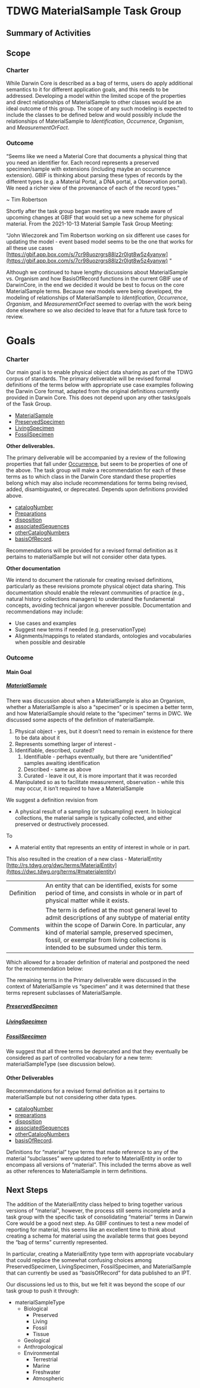 # TDWG MaterialSample Task Group

## Summary of Activities

## Scope

### Charter

While Darwin Core is described as a bag of terms, users do apply additional semantics to it for different application goals, and this needs to be addressed. Developing a model within the limited scope of the properties and direct relationships of MaterialSample to other classes would be an ideal outcome of this group. The scope of any such modeling is expected to include the classes to be defined below and would possibly include the relationships of MaterialSample to _Identification_, _Occurrence_, _Organism_, and _MeasurementOrFact_.

### Outcome

“Seems like we need a Material Core that documents a physical thing that you need an identifier for. Each record represents a preserved specimen/sample with extensions (including maybe an occurrence extension). GBIF is thinking about parsing these types of records by the different types (e.g. a Material Portal, a DNA portal, a Observation portal). We need a richer view of the provenance of each of the record types.”

~ Tim Robertson

Shortly after the task group began meeting we were made aware of upcoming changes at GBIF that would set up a new scheme for physical material. From the 2021-10-13 Material Sample Task Group Meeting:


“John Wieczorek and Tim Robertson working on six different use cases for updating the model - event based model seems to be the one that works for all these use cases [https://gbif.app.box.com/s/7cr98uozrgrs88lz2r0lgt8w5z4yanyw](https://gbif.app.box.com/s/7cr98uozrgrs88lz2r0lgt8w5z4yanyw) “

Although we continued to have lengthy discussions about MaterialSample vs. Organism and how BasisOfRecord functions in the current GBIF use of DarwinCore, in the end we decided it would be best to focus on the core MaterialSample terms. Because new models were being developed, the modeling of relationships of MaterialSample to _Identification_, _Occurrence_, _Organism_, and _MeasurementOrFact_ seemed to overlap with the work being done elsewhere so we also decided to leave that for a future task force to review.


# Goals

### Charter

Our main goal is to enable physical object data sharing as part of the TDWG corpus of standards. The primary deliverable will be revised formal definitions of the terms below with appropriate use case examples following the Darwin Core format, adapted from the original definitions currently provided in Darwin Core. This does not depend upon any other tasks/goals of the Task Group.

* [MaterialSample](https://dwc.tdwg.org/terms/#materialsample) 
* [PreservedSpecimen](https://dwc.tdwg.org/terms/#preservedspecimen) 
* [LivingSpecimen](https://dwc.tdwg.org/terms/#livingspecimen) 
* [FossilSpecimen](https://dwc.tdwg.org/terms/#fossilspecimen) 

**Other deliverables.**

The primary deliverable will be accompanied by a review of the following properties that fall under [Occurrence](https://dwc.tdwg.org/terms/#occurrence), but seem to be properties of one of the above. The task group will make a recommendation for each of these terms as to which class in the Darwin Core standard these properties belong which may also include recommendations for terms being revised, added, disambiguated, or deprecated. Depends upon definitions provided above.

* [catalogNumber](https://dwc.tdwg.org/terms/#dwc:catalogNumber) 
* [Preparations](https://dwc.tdwg.org/terms/#dwc:preparations) 
* [disposition](https://dwc.tdwg.org/terms/#dwc:disposition) 
* [associatedSequences](https://dwc.tdwg.org/terms/#dwc:associatedSequences) 
* [otherCatalogNumbers](https://dwc.tdwg.org/terms/#dwc:otherCatalogNumbers) 
* [basisOfRecord](https://dwc.tdwg.org/terms/#dwc:basisOfRecord). 

Recommendations will be provided for a revised formal definition as it pertains to materialSample but will not consider other data types.

**Other documentation**

We intend to document the rationale for creating revised definitions, particularly as these revisions promote physical object data sharing. This documentation should enable the relevant communities of practice (e.g., natural history collections managers) to understand the fundamental concepts, avoiding technical jargon wherever possible. Documentation and recommendations may include:

* Use cases and examples
* Suggest new terms if needed (e.g. preservationType)
* Alignments/mappings to related standards, ontologies and vocabularies when possible and desirable


### Outcome


#### Main Goal


##### [MaterialSample](https://dwc.tdwg.org/terms/#materialsample)

There was discussion about when a MaterialSample is also an Organism, whether a MaterialSample is also a “specimen” or is specimen a better term, and how MaterialSample should relate to the “specimen” terms in DWC. We discussed some aspects of the definition of materialSample. 

1. Physical object - yes, but it doesn’t need to remain in existence for there to be data about it
2. Represents something larger of interest - 
3. Identifiable, described, curated? 
    1. Identifiable - perhaps eventually, but there are “unidentified” samples awaiting identification
    2. Described - same as above
    3. Curated - leave it out, it is more important that it was recorded
4. Manipulated so as to facilitate measurement, observation - while this may occur, it isn’t required to have a MaterialSample

We suggest a definition revision from

- A physical result of a sampling (or subsampling) event. In biological collections, the material sample is typically collected, and either preserved or destructively processed.

To

- A material entity that represents an entity of interest in whole or in part.

This also resulted in the creation of a new class - MaterialEntity [http://rs.tdwg.org/dwc/terms/MaterialEntity](https://dwc.tdwg.org/terms/#materialentity) 


<table>
  <tr>
   <td>
    Definition
   </td>
   <td>
    An entity that can be identified, exists for some period of time, and consists in whole or in part of physical matter while it exists.
   </td>
  </tr>
  <tr>
   <td>
    Comments
   </td>
   <td>
    The term is defined at the most general level to admit descriptions of any subtype of material entity within the scope of Darwin Core. In particular, any kind of material sample, preserved specimen, fossil, or exemplar from living collections is intended to be subsumed under this term.
   </td>
  </tr>
</table>


Which allowed for a broader definition of material and postponed the need for the recommendation below:


The remaining terms in the Primary deliverable were discussed in the context of MaterialSample vs “specimen” and it was determined that these terms represent subclasses of MaterialSample.


##### [PreservedSpecimen](https://dwc.tdwg.org/terms/#preservedspecimen) 


##### [LivingSpecimen](https://dwc.tdwg.org/terms/#livingspecimen) 


##### [FossilSpecimen](https://dwc.tdwg.org/terms/#fossilspecimen) 


We suggest that all three terms be deprecated and that they eventually be considered as part of controlled vocabulary for a new term: materialSampleType (see discussion below).


#### Other Deliverables

Recommendations for a revised formal definition as it pertains to materialSample but  not considering other data types.

* [catalogNumber](https://dwc.tdwg.org/terms/#dwc:catalogNumber) 
* [preparations](https://dwc.tdwg.org/terms/#dwc:preparations) 
* [disposition](https://dwc.tdwg.org/terms/#dwc:disposition) 
* [associatedSequences](https://dwc.tdwg.org/terms/#dwc:associatedSequences) 
* [otherCatalogNumbers](https://dwc.tdwg.org/terms/#dwc:otherCatalogNumbers) 
* [basisOfRecord](https://dwc.tdwg.org/terms/#dwc:basisOfRecord). 

Definitions for “material” type terms that made reference to any of the material “subclasses” were updated to refer to MaterialEntity in order to encompass all versions of “material”. This included the terms above as well as other references to MaterialSample in term definitions.


## Next Steps

The addition of the MaterialEntity class helped to bring together various versions of “material”, however, the process still seems incomplete and a task group with the specific task of consolidating “material” terms in Darwin Core would be a good next step. As GBIF continues to test a new model of reporting for material, this seems like an excellent time to think about creating a schema for material using the available terms that goes beyond the “bag of terms” currently represented.

In particular, creating a MaterialEntity type term with appropriate vocabulary that could replace the somewhat confusing choices among PreservedSpecimen, LivingSpecimen, FossilSpecimen, and MaterialSample that can currently be used as “basisOfRecord” for data published to an IPT.

Our discussions led us to this, but we felt it was beyond the scope of our task group to push it through:

* materialSampleType
    * Biological 
        * Preserved
        * Living
        * Fossil
        * Tissue
    * Geological
    * Anthropological
    * Environmental
        * Terrestrial
        * Marine
        * Freshwater
        * Atmospheric

